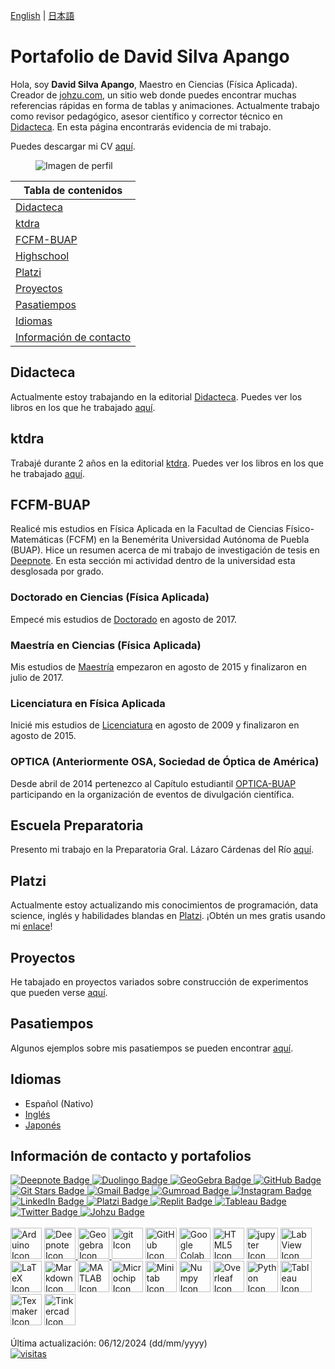 <link rel="icon" type="image/png" href="https://imgur.com/a/7on1xnv" />
<title>David Silva</title>

[English](index.md)  \| [日本語](indexjp.md)

# Portafolio de David Silva Apango

Hola, soy **David Silva Apango**, Maestro en Ciencias (Física Aplicada). Creador de [johzu.com](https://johzu.com/), un sitio web donde puedes encontrar muchas referencias rápidas en forma de tablas y animaciones. Actualmente trabajo como revisor pedagógico, asesor científico y corrector técnico en [Didacteca](https://didacteca.com.mx/). En esta página encontrarás evidencia de mi trabajo.

Puedes descargar mi CV [aquí](https://drive.google.com/file/d/1XxxDQ4h-kulNYCRg86Qa65Z4rv9LZn_2/view?usp=sharing).

<figure>
  <img
  src="https://imgur.com/WxNkgL4.jpg"
  alt="Imagen de perfil">
</figure>

| Tabla de contenidos                                 |
| --------------------------------------------------- |
| [Didacteca](#didacteca)                             |
| [ktdra](#ktdra)                                     |
| [FCFM-BUAP](#fcfm-buap)                             |
| [Highschool](#escuela-preparatoria)                 |
| [Platzi](#platzi)                                   |
| [Proyectos](#proyectos)                             |
| [Pasatiempos](#pasatiempos)                         |
| [Idiomas](#idiomas)                                 |
| [Información de contacto](#información-de-contacto) |

## Didacteca

Actualmente estoy trabajando en la editorial [Didacteca](https://didacteca.com.mx/). Puedes ver los libros en los que he trabajado [aquí](ktdraesp.md).

## ktdra

Trabajé durante 2 años en la editorial [ktdra](https://www.k-tdra.com/). Puedes ver los libros en los que he trabajado [aquí](ktdraesp.md).

## FCFM-BUAP

Realicé mis estudios en Física Aplicada en la Facultad de Ciencias Físico-Matemáticas (FCFM) en la Benemérita Universidad Autónoma de Puebla (BUAP). Hice un resumen acerca de mi trabajo de investigación de tesis en [Deepnote](https://deepnote.com/@david-silva-apango/Resumen-de-investigacion-loolocDQRZuws7k6tU6Oow). En esta sección mi actividad dentro de la universidad esta desglosada por grado.

### Doctorado en Ciencias (Física Aplicada)

Empecé mis estudios de [Doctorado](phdesp.md) en agosto de 2017.

### Maestría en Ciencias (Física Aplicada)

Mis estudios de [Maestría](mscesp.md) empezaron en agosto de 2015 y finalizaron en julio de 2017.

### Licenciatura en Física Aplicada

Inicié mis estudios de [Licenciatura](bacheloresp.md) en agosto de 2009 y finalizaron en agosto de 2015.

### OPTICA (Anteriormente OSA, Sociedad de Óptica de América)

Desde abril de 2014 pertenezco al Capítulo estudiantil [OPTICA-BUAP](opticaesp.md) participando en la organización de eventos de divulgación científica.

## Escuela Preparatoria

Presento mi trabajo en la Preparatoria Gral. Lázaro Cárdenas del Río [aquí](highesp.md).

## Platzi

Actualmente estoy actualizando mis conocimientos de programación, data science, inglés y habilidades blandas en [Platzi](platziesp.md). ¡Obtén un mes gratis usando mi [enlace](https://platzi.com/r/davidsilvaa/)!

## Proyectos

He tabajado en proyectos variados sobre construcción de experimentos que pueden verse [aquí](projectsesp.md).

## Pasatiempos

Algunos ejemplos sobre mis pasatiempos se pueden encontrar [aquí](hobbiesesp.md).

## Idiomas

- Español (Nativo)
- [Inglés](englishesp.md)
- [Japonés](japaneseesp.md)

## Información de contacto y portafolios

<div id="badges_social">
  <a href="https://deepnote.com/@david-silva-apango">
    <img src="https://img.shields.io/badge/Deepnote-3793EF?style=for-the-badge&logo=Deepnote&logoColor=white" alt="Deepnote Badge"/>
  </a>
  <a href="https://www.duolingo.com/profile/davidsa06">
    <img src="https://img.shields.io/badge/Duolingo-58CC02?style=for-the-badge&logo=Duolingo&logoColor=white" alt="Duolingo Badge"/>
  </a>
  <a href="https://www.geogebra.org/u/davidsa06">
    <img src="https://img.shields.io/badge/GeoGebra-violet" alt="GeoGebra Badge"/>
  </a>
  <a href="https://github.com/DavidSA06">
    <img src="https://img.shields.io/badge/GitHub-100000?style=for-the-badge&logo=github&logoColor=white" alt="GitHub Badge"/>
  </a>
  <a href="https://git-stars.com/user/DavidSA06">
    <img src="https://img.shields.io/badge/GIT%20STARS-ranking-red" alt="Git Stars Badge"/>
  </a>
  <a href="ddsilvaa06@gmail.com">
    <img src="https://img.shields.io/badge/Gmail-D14836?style=for-the-badge&logo=gmail&logoColor=white" alt="Gmail Badge"/>
  </a>
  <a href="https://davidsilvaapango.gumroad.com/">
    <img src="https://img.shields.io/badge/GUMROAD-36a9ae?style=for-the-badge&logo=gumroad&logoColor=white" alt="Gumroad Badge"/>
  </a>
  <a href="https://www.instagram.com/davidsa006/">
    <img src="https://img.shields.io/badge/Instagram-E4405F?style=for-the-badge&logo=instagram&logoColor=white" alt="Instagram Badge"/>
  </a>
  <a href="https://www.linkedin.com/in/david-silva-apango-60553714a/">
    <img src="https://img.shields.io/badge/LinkedIn-blue?style=for-the-badge&logo=linkedin&logoColor=white" alt="LinkedIn Badge"/>
  </a>
  <a href="https://platzi.com/p/davidsilvaa/">
    <img src="https://img.shields.io/badge/Platzi-98CA3F?style=for-the-badge&logo=platzi&logoColor=white" alt="Platzi Badge"/>
  </a>
  <a href="https://replit.com/@DavidSA061">
    <img src="https://img.shields.io/badge/replit-667881?style=for-the-badge&logo=replit&logoColor=white" alt="Replit Badge"/>
  </a>
  <a href="https://public.tableau.com/app/profile/david.silva2663">
    <img src="https://img.shields.io/badge/Tableau-E97627?style=for-the-badge&logo=Tableau&logoColor=white" alt="Tableau Badge"/>
  </a>
  <a href="https://twitter.com/DavidSA06">
    <img src="https://img.shields.io/badge/Twitter-1DA1F2?style=for-the-badge&logo=twitter&logoColor=white" alt="Twitter Badge"/>
  </a>
  <a href="https://johzu.com">
    <img src="https://img.shields.io/badge/website-000000?style=for-the-badge&logo=About.me&logoColor=white" alt="Johzu Badge"/>
  </a>
  <br>
</div>

<br>

<div id="icons">
  <img src="https://skillicons.dev/icons?i=arduino" width="50" height="50" alt="Arduino Icon" title="Arduino"/>
  <a href="https://deepnote.com/@david-silva-apango">
    <img src="https://static.crozdesk.com/web_app_library/providers/logos/000/012/667/original/deepnote-1619699007-logo.png?1619699007" width="50" height="50"  alt="Deepnote Icon" title="Deepnote (click to see my profile)"/>
  </a>
  <a href="https://www.geogebra.org/u/davidsa06">
    <img src="https://upload.wikimedia.org/wikipedia/commons/thumb/5/57/Geogebra.svg/2048px-Geogebra.svg.png" width="50" height="50"  alt="Geogebra Icon" title="Geogebra (click to see my profile)"/>
  </a>
  <img src="https://cdn.jsdelivr.net/gh/devicons/devicon/icons/git/git-original.svg" width="50" height="50" alt="git Icon" title="git"/>
  <img src="https://skillicons.dev/icons?i=github" width="50" height="50" alt="GitHub Icon" title="GitHub"/>
  <img src="https://avatars.githubusercontent.com/u/33467679?s=280&v=4" width="50" height="50" alt="Google Colab Icon" title="Google Colab"/> 
  <img src="https://cdn.jsdelivr.net/gh/devicons/devicon/icons/html5/html5-original.svg" width="50" height="50" alt="HTML5 Icon" title="HTML"/>
  <img src="https://cdn.jsdelivr.net/gh/devicons/devicon/icons/jupyter/jupyter-original.svg" width="50" height="50" alt="jupyter Icon" title="jupyter notebook"/>
  <img src="https://cdn.jsdelivr.net/gh/devicons/devicon/icons/labview/labview-original.svg" width="50" height="50" alt="LabView Icon" title="LabView"/>
  <img src="https://skillicons.dev/icons?i=latex" width="50" height="50" alt="LaTeX Icon" title="LaTeX"/>
  <img src="https://skillicons.dev/icons?i=md" width="50" height="50" alt="Markdown Icon" title="Markdown"/>
  <img src="https://cdn.jsdelivr.net/gh/devicons/devicon/icons/matlab/matlab-original.svg" width="50" height="50" alt="MATLAB Icon" title="MATLAB"/>
  <img src="https://companieslogo.com/img/orig/MCHP-167156da.png?t=1648759881" width="50" height="50" alt="Microchip Icon" title="Microchip"/>
  <img src="https://cdn.jsdelivr.net/gh/devicons/devicon/icons/minitab/minitab-original.svg" width="50" height="50" alt="Minitab Icon" title="Minitab"/>
  <img src="https://cdn.jsdelivr.net/gh/devicons/devicon/icons/numpy/numpy-original.svg" width="50" height="50" alt="Numpy Icon" title="Numpy"/>
  <img src="https://images.ctfassets.net/nrgyaltdicpt/6qSXAo1CYEeBn5RkKLOR64/19c74bfb9a32772e353ff25c6f0070f5/ologo_square_colour_light_bg.png" width="50" height="50" alt="Overleaf Icon" title="Overleaf"/>
  <img src="https://cdn.jsdelivr.net/gh/devicons/devicon/icons/python/python-original.svg" width="50" height="50" alt="Python Icon" title="Python"/>
  <a href="https://public.tableau.com/app/profile/david.silva2663">
    <img src="https://cdn.worldvectorlogo.com/logos/tableau-software.svg" width="50" height="50" alt="Tableau Icon" title="Tableau"/>
  </a>
  <img src="https://upload.wikimedia.org/wikipedia/commons/thumb/e/e0/TeXmaker_New_Logo.svg/1200px-TeXmaker_New_Logo.svg.png" width="50" height="50" alt="Texmaker Icon" title="Texmaker"/>
  <a href="https://www.tinkercad.com/dashboard/collections/1HubwpKc3if/circuits">
    <img src="https://morseinstitute.org/wp-content/uploads/2017/12/logo-tinkercad-256.png" width="50" height="50" alt="Tinkercad Icon" title="Tinkercad"/>
  </a>
<div>
<br>
Última actualización: 06/12/2024 (dd/mm/yyyy)
<br>
<a href="https://hits.sh/davidsa06.github.io/indexesp.html/"><img alt="visitas" src="https://hits.sh/davidsa06.github.io/indexesp.html.svg?view=today-total&style=plastic&label=visitas"/></a>
